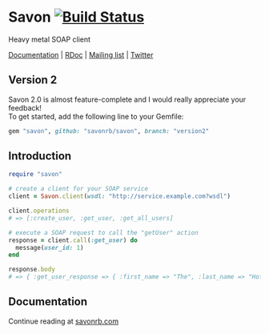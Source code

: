 Savon [![Build Status](https://secure.travis-ci.org/savonrb/savon.png?branch=version2)](http://travis-ci.org/savonrb/savon)
=====

Heavy metal SOAP client

[Documentation](http://savonrb.com) | [RDoc](http://rubydoc.info/gems/savon) |
[Mailing list](https://groups.google.com/forum/#!forum/savonrb) | [Twitter](http://twitter.com/savonrb)

Version 2
---------

Savon 2.0 is almost feature-complete and I would really appreciate your feedback!  
To get started, add the following line to your Gemfile:

``` ruby
gem "savon", github: "savonrb/savon", branch: "version2"
```

Introduction
------------

``` ruby
require "savon"

# create a client for your SOAP service
client = Savon.client(wsdl: "http://service.example.com?wsdl")

client.operations
# => [:create_user, :get_user, :get_all_users]

# execute a SOAP request to call the "getUser" action
response = client.call(:get_user) do
  message(user_id: 1)
end

response.body
# => { :get_user_response => { :first_name => "The", :last_name => "Hoff" } }
```

Documentation
-------------

Continue reading at [savonrb.com](http://savonrb.com/version2.html)
